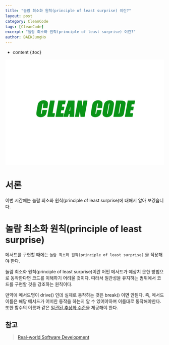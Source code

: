 ```yaml
---
title: "놀람 최소화 원칙(principle of least surprise) 이란?"
layout: post
category: CleanCode
tags: [CleanCode]
excerpt: "놀람 최소화 원칙(principle of least surprise) 이란?"
author: BAEKJungHo
---
```


* content
{:toc}

![logo](/images/posts/logo/CLEANCODE.jpg)

# 서론

이번 시간에는 놀람 최소화 원칙(principle of least surprise)에 대해서 알아 보겠습니다.

# 놀람 최소화 원칙(principle of least surprise)

메서드를 구현할 때에는 `놀람 최소화 원칙(principle of least surprise)` 을 적용해야 한다.

놀람 최소화 원칙(principle of least surprise)이란 어떤 메서드가 예상치 못한 방법으로 동작한다면 코드를 이해하기 어려울 것이다. 따라서 일관성을 유지하는 범위에서 코드를 구현할 것을 강조하는 원칙이다.

만약에 메서드명이 drive() 인데 실제로 동작하는 것은 break() 이면 안된다. 즉, 메서드 이름은 해당 메서드가 어떠한 동작을 하는지 알 수 있어야하며 이름대로 동작해야한다. 또한 함수의 이름과 같은 [일관된 추상화 수준](https://baekjungho.github.io/cleancode-goodFunction/#%EC%9D%BC%EA%B4%80%EB%90%9C-%EC%B6%94%EC%83%81%ED%99%94-%EC%88%98%EC%A4%80)을 제공해야 한다.

## 참고

> [Real-world Software Development](#)